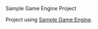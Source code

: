 Sample Game Engine Project

Project using [Sample Game Engine](https://github.com/kee-reel/sample-game-engine).
